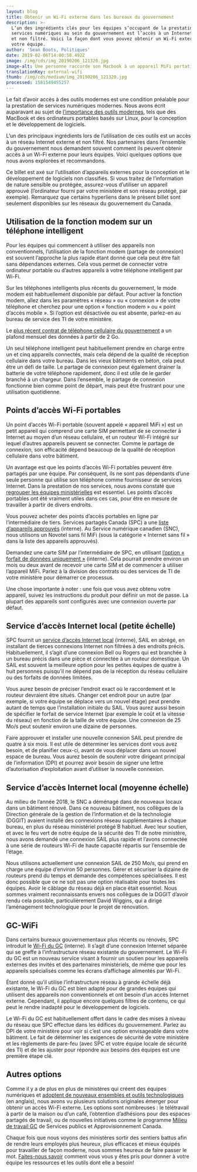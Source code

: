 ```yaml
---
layout: blog
title: Obtenir un Wi-Fi externe dans les bureaux du gouvernement
description: >-
  L’un des ingrédients clés pour les équipes s’occupant de la prestation des
  services numériques au sein du gouvernement est l’accès à un Internet externe
  et non filtré. Voici la façon dont vous pouvez obtenir un Wi-Fi externe pour
  votre équipe.
author: 'Sean Boots, Politiques'
date: 2019-02-06T14:00:58.492Z
image: /img/cds/img_20190206_121320.jpg
image-alt: Une personne raccorde son Macbook à un appareil MiFi portatif.
translationKey: external-wifi
thumb: /img/cds/medium/img_20190206_121320.jpg
processed: 1581549455257
---
```

Le fait d’avoir accès à des outils modernes est une condition préalable pour la prestation de services numériques modernes. Nous avons écrit auparavant au sujet de [l’importance des outils modernes](https://numerique.canada.ca/2018/06/27/outils-pour-faire-du-bon-travail/), tels que des MacBook et des ordinateurs portables basés sur Linux, pour la conception et le développement de logiciels.

L’un des principaux ingrédients lors de l’utilisation de ces outils est un accès à un réseau Internet externe et non filtré. Nos partenaires dans l’ensemble du gouvernement nous demandent souvent comment ils peuvent obtenir accès à un Wi-Fi externe pour leurs équipes. Voici quelques options que nous avons explorées et recommandons.

Ce billet est axé sur l’utilisation d’appareils externes pour la conception et le développement de logiciels non classifiés. Si vous traitez de l’information de nature sensible ou protégée, assurez-vous d’utiliser un appareil approuvé (l’ordinateur fourni par votre ministère et son réseau protégé, par exemple). Remarquez que certains hyperliens dans le présent billet sont seulement disponibles sur les réseaux du gouvernement du Canada.

## Utilisation de la fonction modem sur un téléphone intelligent

Pour les équipes qui commencent à utiliser des appareils non conventionnels, l’utilisation de la fonction modem (partage de connexion) est souvent l’approche la plus rapide étant donné que cela peut être fait sans dépendances externes. Cela vous permet de connecter votre ordinateur portable ou d’autres appareils à votre téléphone intelligent par Wi-Fi.

Sur les téléphones intelligents plus récents du gouvernement, le mode modem est habituellement disponible par défaut. Pour activer la fonction modem, allez dans les paramètres « réseau » ou « connexion » de votre téléphone et cherchez pour une option « fonction modem » ou « point d’accès mobile ». Si l’option est désactivée ou est absente, parlez-en au bureau de service des TI de votre ministère.

Le [plus récent contrat de téléphone cellulaire du gouvernement](https://www.canada.ca/fr/services-partages/nouvelles/2017/10/le_gouvernement_ducanadaattribuedenouveauxcontratspourlesservice.html) a un plafond mensuel des données à partir de 2 Go.

Un seul téléphone intelligent peut habituellement prendre en charge entre un et cinq appareils connectés, mais cela dépend de la qualité de réception cellulaire dans votre bureau. Dans les vieux bâtiments en béton, cela peut être un défi de taille. Le partage de connexion peut également drainer la batterie de votre téléphone rapidement, donc il est utile de le garder branché à un chargeur. Dans l’ensemble, le partage de connexion fonctionne bien comme point de départ, mais peut être frustrant pour une utilisation quotidienne.

## Points d’accès Wi-Fi portables

Un point d’accès Wi-Fi portable (souvent appelé « appareil MiFi ») est un petit appareil qui comprend une carte SIM permettant de se connecter à Internet au moyen d’un réseau cellulaire, et un routeur Wi-Fi intégré sur lequel d’autres appareils peuvent se connecter. Comme le partage de connexion, son efficacité dépend beaucoup de la qualité de réception cellulaire dans votre bâtiment.

Un avantage est que les points d’accès Wi-Fi portables peuvent être partagés par une équipe. Par conséquent, ils ne sont pas dépendants d’une seule personne qui utilise son téléphone comme fournisseur de services Internet. Dans la prestation de nos services, nous avons constaté que [regrouper les équipes ministérielles](https://numerique.canada.ca/2018/02/15/b-travailler-dans-les-locaux-de-rncan/) est essentiel. Les points d’accès portables ont été vraiment utiles dans ces cas, pour être en mesure de travailler à partir de divers endroits.

Vous pouvez acheter des points d’accès portables en ligne par l’intermédiaire de tiers. Services partagés Canada (SPC) a une [liste d’appareils approuvés](http://www.gcpedia.gc.ca/wiki/Voice_Services_Ordering?setlang=fr&uselang=fr) (interne). Au Service numérique canadien (SNC), nous utilisons un Novotel sans fil MiFi (sous la catégorie « Internet sans fil » dans la liste des appareils approuvés).

Demandez une carte SIM par l’intermédiaire de SPC, en utilisant [l’option « forfait de données uniquement »](http://service.ssc-spc.gc.ca/fr/services/communication/appareils-mobiles-lignefixe/mobiles-utils) (interne). Cela pourrait prendre environ un mois ou deux avant de recevoir une carte SIM et de commencer à utiliser l’appareil MiFi. Parlez à la division des contrats ou des services de TI de votre ministère pour démarrer ce processus.

Une chose importante à noter : une fois que vous avez obtenu votre appareil, suivez les instructions du produit pour définir un mot de passe. La plupart des appareils sont configurés avec une connexion ouverte par défaut.

## Service d’accès Internet local (petite échelle)

SPC fournit un [service d’accès Internet local](http://service.ssc-spc.gc.ca/fr/services/infrastructure/infra-reseau/internet-admin) (interne), SAIL en abrégé, en installant de tierces connexions Internet non filtrées à des endroits précis. Habituellement, il s’agit d’une connexion Bell ou Rogers qui est branchée à un bureau précis dans une pièce et connectée à un routeur domestique. Un SAIL est souvent la meilleure option pour les petites équipes de quatre à huit personnes puisqu’il ne dépend pas de la réception du réseau cellulaire ou des forfaits de données limitées.

Vous aurez besoin de préciser l’endroit exact où le raccordement et le routeur devraient être situés. Changer cet endroit pour un autre (par exemple, si votre équipe se déplace vers un nouvel étage) peut prendre autant de temps que l’installation initiale du SAIL. Vous aurez aussi besoin de spécifier le forfait de service Internet (par exemple le coût et la vitesse du réseau) en fonction de la taille de votre équipe. Une connexion de 25 Mo/s peut soutenir environ une dizaine de personnes.

Faire approuver et installer une nouvelle connexion SAIL peut prendre de quatre à six mois. Il est utile de déterminer les services dont vous avez besoin, et de planifier ceux-ci, avant de vous déplacer dans un nouvel espace de bureau. Vous aurez besoin de soutenir votre dirigeant principal de l’information (DPI) et pourrez avoir besoin de signer une lettre d’autorisation d’exploitation avant d’utiliser la nouvelle connexion.

## Service d’accès Internet local (moyenne échelle)

Au milieu de l’année 2018, le SNC a déménagé dans de nouveaux locaux dans un bâtiment rénové. Dans ce nouveau bâtiment, nos collègues de la Direction générale de la gestion de l’information et de la technologie (DGGIT) avaient installé des connexions réseau supplémentaires à chaque bureau, en plus du réseau ministériel protégé B habituel. Avec leur soutien, et avec le feu vert de notre équipe de la sécurité des TI de notre ministère, nous avons demandé une connexion SAIL plus rapide et l’avons connectée à une série de routeurs Wi-Fi de haute capacité répartis sur l’ensemble de l’étage.

Nous utilisons actuellement une connexion SAIL de 250 Mo/s, qui prend en charge une équipe d’environ 50 personnes. Gérer et sécuriser la dizaine de routeurs prend du temps et demande des compétences spécialisées. Il est donc possible que ce ne soit pas une option réalisable pour toutes les équipes. Avoir le câblage du réseau déjà en place était essentiel. Nous sommes vraiment reconnaissants envers nos collègues de la DGGIT d’avoir rendu cela possible, particulièrement David Wiggins, qui a dirigé l’aménagement technologique pour le projet de rénovation.

## GC-WiFi

Dans certains bureaux gouvernementaux plus récents ou rénovés, SPC introduit le [Wi-Fi du GC](http://service.ssc-spc.gc.ca/fr/services/infrastructure/infra-reseau/reseau-interieur/wi-fi) (interne). Il s’agit d’une connexion Internet séparée qui se greffe à l’infrastructure réseau existante du gouvernement. Le Wi-Fi du GC est un nouveau service visant à fournir un soutien pour les appareils externes des invités et des partenaires ministériels, de même que pour les appareils spécialisés comme les écrans d’affichage alimentés par Wi-Fi.

Étant donné qu’il utilise l’infrastructure réseau à grande échelle déjà existante, le Wi-Fi du GC est bien adapté pour de grandes équipes qui utilisent des appareils non conventionnels et ont besoin d’un accès Internet externe. Cependant, il applique encore quelques filtres de contenu, ce qui peut le rendre inadapté pour le développement de logiciels.

Le Wi-Fi du GC est habituellement offert dans le cadre des mises à niveau du réseau que SPC effectue dans les édifices du gouvernement. Parlez au DPI de votre ministère pour voir si c’est une option envisageable dans votre bâtiment. Le fait de déterminer les exigences de sécurité de votre ministère et les règlements de pare-feu (avec SPC et votre équipe locale de sécurité des TI) et de les ajuster pour répondre aux besoins des équipes est une première étape clé.

## Autres options

Comme il y a de plus en plus de ministères qui créent des équipes numériques et [adoptent de nouveaux ensembles et outils technologiques](https://medium.com/code-for-canada/inboxing-clever-db6a334dda7d) (en anglais), nous avons vu plusieurs solutions originales émerger pour obtenir un accès Wi-Fi externe. Les options sont nombreuses : le télétravail à partir de la maison ou d’un café, l’obtention d’adhésions pour des espaces partagés de travail, ou de nouvelles initiatives comme le programme [Milieu de travail GC](https://www.tpsgc-pwgsc.gc.ca/biens-property/mt-wp/mt-wp-fra.html) de Services publics et Approvisionnement Canada.

Chaque fois que nous voyons des ministères sortir des sentiers battus afin de rendre leurs employés plus heureux, plus efficaces et mieux équipés pour travailler de façon moderne, nous sommes heureux de faire passer le mot. [Faites-nous savoir](mailto:cds-snc@tbs-sct.gc.ca) comment vous vous y êtes pris pour donner à votre équipe les ressources et les outils dont elle a besoin!


